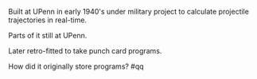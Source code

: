 
Built at UPenn in early 1940's under military project to calculate projectile trajectories in real-time.

Parts of it still at UPenn.

Later retro-fitted to take punch card programs.

How did it originally store programs? #qq

